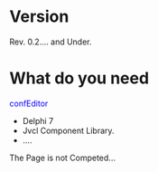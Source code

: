 # Version #

Rev. 0.2.... and Under.

# What do you need #

<font color='blue'>confEditor</font>

  * Delphi 7
  * Jvcl Component Library.
  * ....

The Page is not Competed...
